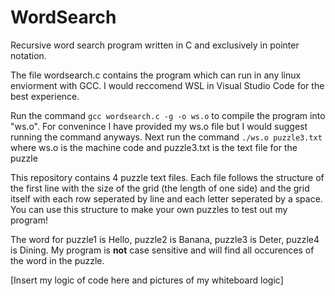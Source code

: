 # WordSearch
Recursive word search program written in C and exclusively in pointer notation.

The file wordsearch.c contains the program which can run in any linux enviorment with GCC. I would reccomend WSL in Visual Studio Code for the best experience.

Run the command `gcc wordsearch.c -g -o ws.o` to compile the program into "ws.o". For convenince I have provided my ws.o file but I would suggest running the command anyways.
Next run the command `./ws.o puzzle3.txt` where ws.o is the machine code and puzzle3.txt is the text file for the puzzle

This repository contains 4 puzzle text files. Each file follows the structure of the first line with the size of the grid (the length of one side) and the grid itself with each row seperated by line and each letter seperated by a space. 
You can use this structure to make your own puzzles to test out my program!

The word for puzzle1 is Hello, puzzle2 is Banana, puzzle3 is Deter, puzzle4 is Dining. My program is **not** case sensitive and will find all occurences of the word in the puzzle.

[Insert my logic of code here and pictures of my whiteboard logic]
